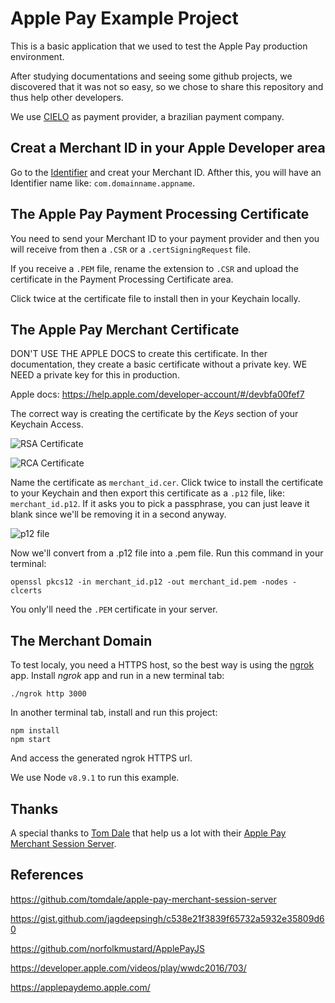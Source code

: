 # Apple Pay Example Project

This is a basic application that we used to test the Apple Pay production environment.

After studying documentations and seeing some github projects, we discovered that it was not so easy, so we chose to share this repository and thus help other developers.

We use [CIELO](https://developercielo.github.io/manual/cielo-ecommerce#apple-pay) as payment provider, a brazilian payment company.

## Creat a Merchant ID in your Apple Developer area

Go to the [Identifier](https://developer.apple.com/account/resources/identifiers/list/merchant) and creat your Merchant ID. Afther this, you will have an Identifier name like: `com.domainname.appname`.


## The Apple Pay Payment Processing Certificate

You need to send your Merchant ID to your payment provider and then you will receive from then a `.CSR` or a `.certSigningRequest` file.

If you receive a `.PEM` file, rename the extension to `.CSR` and upload the certificate in the Payment Processing Certificate area.

Click twice at the certificate file to install then in your Keychain locally.

## The Apple Pay Merchant Certificate

DON'T USE THE APPLE DOCS to create this certificate. In ther documentation, they create a basic certificate without a private key. WE NEED a private key for this in production.

Apple docs: https://help.apple.com/developer-account/#/devbfa00fef7

The correct way is creating the certificate by the _Keys_ section of your Keychain Access. 

![RSA Certificate](https://dzwonsemrish7.cloudfront.net/items/2j1O2C0i1Q1x2e1v2w3T/rsa_keychain.png)

![RCA Certificate](https://cl.ly/59c92e83b136/rsa_keychain2.png)

Name the certificate as `merchant_id.cer`. Click twice to install the certificate to your Keychain and then export this certificate as a `.p12` file, like: `merchant_id.p12`. If it asks you to pick a passphrase, you can just leave it blank since we'll be removing it in a second anyway.

![p12 file](https://dzwonsemrish7.cloudfront.net/items/0O2W463L1h212l2l1x1m/p12.png)

Now we'll convert from a .p12 file into a .pem file. Run this command in your terminal:

```
openssl pkcs12 -in merchant_id.p12 -out merchant_id.pem -nodes -clcerts
```

You only'll need the `.PEM` certificate in your server.

## The Merchant Domain

To test localy, you need a HTTPS host, so the best way is using the [ngrok](https://ngrok.com/) app. Install _ngrok_ app and run in a new terminal tab:

```
./ngrok http 3000
```

In another terminal tab, install and run this project:

```
npm install
npm start
```

And access the generated ngrok HTTPS url.

We use Node `v8.9.1` to run this example.


## Thanks

A special thanks to [Tom Dale](https://github.com/tomdale) that help us a lot with their [Apple Pay Merchant Session Server](https://github.com/tomdale/apple-pay-merchant-session-server).

## References

https://github.com/tomdale/apple-pay-merchant-session-server

https://gist.github.com/jagdeepsingh/c538e21f3839f65732a5932e35809d60

https://github.com/norfolkmustard/ApplePayJS

https://developer.apple.com/videos/play/wwdc2016/703/

https://applepaydemo.apple.com/

